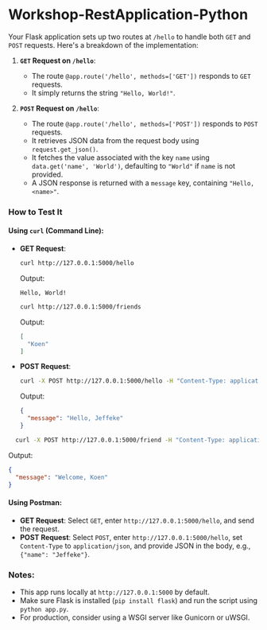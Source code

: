 # Workshop-RestApplication-Python

Your Flask application sets up two routes at `/hello` to handle both `GET` and `POST` requests. Here's a breakdown of the implementation:

1. **`GET` Request on `/hello`**:
   - The route `@app.route('/hello', methods=['GET'])` responds to `GET` requests.
   - It simply returns the string `"Hello, World!"`.

2. **`POST` Request on `/hello`**:
   - The route `@app.route('/hello', methods=['POST'])` responds to `POST` requests.
   - It retrieves JSON data from the request body using `request.get_json()`.
   - It fetches the value associated with the key `name` using `data.get('name', 'World')`, defaulting to `"World"` if `name` is not provided.
   - A JSON response is returned with a `message` key, containing `"Hello, <name>"`.

### How to Test It

#### Using `curl` (Command Line):
- **GET Request**:
  ```bash
  curl http://127.0.0.1:5000/hello
  ```
  Output:
  ```
  Hello, World!
  ```

    ```bash
  curl http://127.0.0.1:5000/friends
  ```
  Output:
  ```json
  [
    "Koen"
  ]
  ```

- **POST Request**:
  ```bash
  curl -X POST http://127.0.0.1:5000/hello -H "Content-Type: application/json" -d '{"name": "Jeffeke"}'
  ```
  Output:
  ```json
  {
    "message": "Hello, Jeffeke"
  }
  ```
```bash
  curl -X POST http://127.0.0.1:5000/friend -H "Content-Type: application/json" -d '{"name": "Koen"}'
```

Output:
```json
{
  "message": "Welcome, Koen"
}
```
#### Using Postman:
- **GET Request**: Select `GET`, enter `http://127.0.0.1:5000/hello`, and send the request.
- **POST Request**: Select `POST`, enter `http://127.0.0.1:5000/hello`, set `Content-Type` to `application/json`, and provide JSON in the body, e.g., `{"name": "Jeffeke"}`.

### Notes:
- This app runs locally at `http://127.0.0.1:5000` by default.
- Make sure Flask is installed (`pip install flask`) and run the script using `python app.py`.
- For production, consider using a WSGI server like Gunicorn or uWSGI.